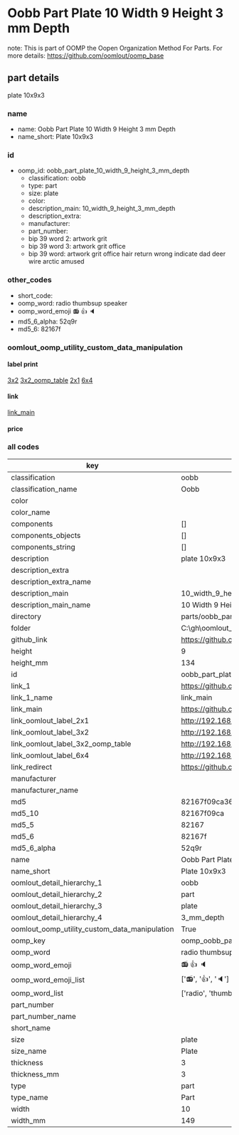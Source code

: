 # Oobb Part Plate 10 Width 9 Height 3 mm Depth  

note: This is part of OOMP the Oopen Organization Method For Parts. For more details: https://github.com/oomlout/oomp_base

##  part details
  



plate 10x9x3



### name
* name: Oobb Part Plate 10 Width 9 Height 3 mm Depth
* name_short: Plate 10x9x3 
### id
* oomp_id: oobb_part_plate_10_width_9_height_3_mm_depth
  * classification: oobb
  * type: part
  * size: plate
  * color: 
  * description_main: 10_width_9_height_3_mm_depth
  * description_extra: 
  * manufacturer: 
  * part_number: 
  * bip 39 word 2: artwork grit
  * bip 39 word 3: artwork grit office
  * bip 39 word: artwork grit office hair return wrong indicate dad deer wire arctic amused

### other_codes
* short_code: 
* oomp_word: radio thumbsup speaker
* oomp_word_emoji :radio: :thumbsup: :speaker:
* md5_6_alpha: 52q9r
* md5_6: 82167f






### oomlout_oomp_utility_custom_data_manipulation
#### label print
[3x2](http://192.168.1.245:1112/?label=oomp%2052q9r)
[3x2_oomp_table](http://192.168.1.108:1112/?label=oomp%2052q9r)
[2x1](http://192.168.1.242:1112/?label=oomp%2052q9r)
[6x4](http://192.168.1.55:1112/?label=oomp%2052q9r)    

#### link

[link_main](https://github.com/oomlout/oomlout_oobb_version_4_generated_parts/tree/main/navigation_oomp/oobb/part/plate/10_width_9_height_3_mm_depth/part)                              

#### price







### all codes 
| key | value |  
| --- | --- |  
| classification | oobb |  
| classification_name | Oobb |  
| color |  |  
| color_name |  |  
| components | [] |  
| components_objects | [] |  
| components_string | [] |  
| description | plate 10x9x3 |  
| description_extra |  |  
| description_extra_name |  |  
| description_main | 10_width_9_height_3_mm_depth |  
| description_main_name | 10 Width 9 Height 3 mm Depth |  
| directory | parts/oobb_part_plate_10_width_9_height_3_mm_depth |  
| folder | C:\gh\oomlout_oobb_version_4_generated_parts\parts\oobb_part_plate_10_width_9_height_3_mm_depth |  
| github_link | https://github.com/oomlout/oomlout_oomp_part_src/tree/main/parts/oobb_part_plate_10_width_9_height_3_mm_depth |  
| height | 9 |  
| height_mm | 134 |  
| id | oobb_part_plate_10_width_9_height_3_mm_depth |  
| link_1 | https://github.com/oomlout/oomlout_oobb_version_4_generated_parts/tree/main/navigation_oomp/oobb/part/plate/10_width_9_height_3_mm_depth/part |  
| link_1_name | link_main |  
| link_main | https://github.com/oomlout/oomlout_oobb_version_4_generated_parts/tree/main/navigation_oomp/oobb/part/plate/10_width_9_height_3_mm_depth/part |  
| link_oomlout_label_2x1 | http://192.168.1.242:1112/?label=oomp%2052q9r |  
| link_oomlout_label_3x2 | http://192.168.1.245:1112/?label=oomp%2052q9r |  
| link_oomlout_label_3x2_oomp_table | http://192.168.1.108:1112/?label=oomp%2052q9r |  
| link_oomlout_label_6x4 | http://192.168.1.55:1112/?label=oomp%2052q9r |  
| link_redirect | https://github.com/oomlout/oomlout_oobb_version_4_generated_parts/tree/main/parts/oobb_plate_10_09_03 |  
| manufacturer |  |  
| manufacturer_name |  |  
| md5 | 82167f09ca36ee5ffadc16853319a869 |  
| md5_10 | 82167f09ca |  
| md5_5 | 82167 |  
| md5_6 | 82167f |  
| md5_6_alpha | 52q9r |  
| name | Oobb Part Plate 10 Width 9 Height 3 mm Depth |  
| name_short | Plate 10x9x3  |  
| oomlout_detail_hierarchy_1 | oobb |  
| oomlout_detail_hierarchy_2 | part |  
| oomlout_detail_hierarchy_3 | plate |  
| oomlout_detail_hierarchy_4 | 3_mm_depth |  
| oomlout_oomp_utility_custom_data_manipulation | True |  
| oomp_key | oomp_oobb_part_plate_10_width_9_height_3_mm_depth |  
| oomp_word | radio thumbsup speaker |  
| oomp_word_emoji | :radio: :thumbsup: :speaker: |  
| oomp_word_emoji_list | [':radio:', ':thumbsup:', ':speaker:'] |  
| oomp_word_list | ['radio', 'thumbsup', 'speaker'] |  
| part_number |  |  
| part_number_name |  |  
| short_name |  |  
| size | plate |  
| size_name | Plate |  
| thickness | 3 |  
| thickness_mm | 3 |  
| type | part |  
| type_name | Part |  
| width | 10 |  
| width_mm | 149 |  
